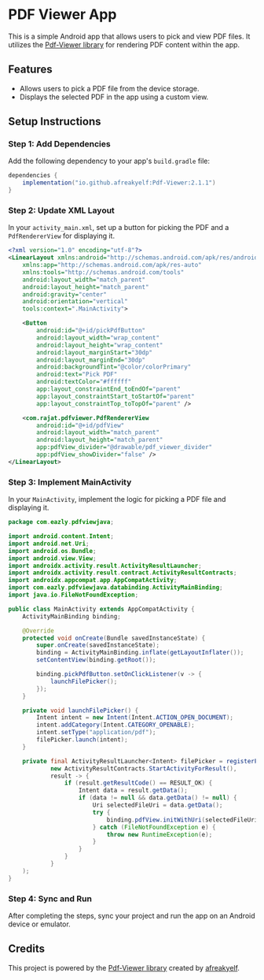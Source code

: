 # PDF Viewer App

This is a simple Android app that allows users to pick and view PDF files. It utilizes the [Pdf-Viewer library](https://github.com/afreakyelf/Pdf-Viewer/) for rendering PDF content within the app.

## Features

- Allows users to pick a PDF file from the device storage.
- Displays the selected PDF in the app using a custom view.

## Setup Instructions

### Step 1: Add Dependencies

Add the following dependency to your app's `build.gradle` file:

```gradle
dependencies {
    implementation("io.github.afreakyelf:Pdf-Viewer:2.1.1")
}
```

### Step 2: Update XML Layout

In your `activity_main.xml`, set up a button for picking the PDF and a `PdfRendererView` for displaying it.

```xml
<?xml version="1.0" encoding="utf-8"?>
<LinearLayout xmlns:android="http://schemas.android.com/apk/res/android"
    xmlns:app="http://schemas.android.com/apk/res-auto"
    xmlns:tools="http://schemas.android.com/tools"
    android:layout_width="match_parent"
    android:layout_height="match_parent"
    android:gravity="center"
    android:orientation="vertical"
    tools:context=".MainActivity">

    <Button
        android:id="@+id/pickPdfButton"
        android:layout_width="wrap_content"
        android:layout_height="wrap_content"
        android:layout_marginStart="30dp"
        android:layout_marginEnd="30dp"
        android:backgroundTint="@color/colorPrimary"
        android:text="Pick PDF"
        android:textColor="#ffffff"
        app:layout_constraintEnd_toEndOf="parent"
        app:layout_constraintStart_toStartOf="parent"
        app:layout_constraintTop_toTopOf="parent" />

    <com.rajat.pdfviewer.PdfRendererView
        android:id="@+id/pdfView"
        android:layout_width="match_parent"
        android:layout_height="match_parent"
        app:pdfView_divider="@drawable/pdf_viewer_divider"
        app:pdfView_showDivider="false" />
</LinearLayout>
```

### Step 3: Implement MainActivity

In your `MainActivity`, implement the logic for picking a PDF file and displaying it.

```java
package com.eazly.pdfviewjava;

import android.content.Intent;
import android.net.Uri;
import android.os.Bundle;
import android.view.View;
import androidx.activity.result.ActivityResultLauncher;
import androidx.activity.result.contract.ActivityResultContracts;
import androidx.appcompat.app.AppCompatActivity;
import com.eazly.pdfviewjava.databinding.ActivityMainBinding;
import java.io.FileNotFoundException;

public class MainActivity extends AppCompatActivity {
    ActivityMainBinding binding;

    @Override
    protected void onCreate(Bundle savedInstanceState) {
        super.onCreate(savedInstanceState);
        binding = ActivityMainBinding.inflate(getLayoutInflater());
        setContentView(binding.getRoot());

        binding.pickPdfButton.setOnClickListener(v -> {
            launchFilePicker();
        });
    }

    private void launchFilePicker() {
        Intent intent = new Intent(Intent.ACTION_OPEN_DOCUMENT);
        intent.addCategory(Intent.CATEGORY_OPENABLE);
        intent.setType("application/pdf");
        filePicker.launch(intent);
    }

    private final ActivityResultLauncher<Intent> filePicker = registerForActivityResult(
            new ActivityResultContracts.StartActivityForResult(),
            result -> {
                if (result.getResultCode() == RESULT_OK) {
                    Intent data = result.getData();
                    if (data != null && data.getData() != null) {
                        Uri selectedFileUri = data.getData();
                        try {
                            binding.pdfView.initWithUri(selectedFileUri);
                        } catch (FileNotFoundException e) {
                            throw new RuntimeException(e);
                        }
                    }
                }
            }
    );
}
```

### Step 4: Sync and Run

After completing the steps, sync your project and run the app on an Android device or emulator.

## Credits

This project is powered by the [Pdf-Viewer library](https://github.com/afreakyelf/Pdf-Viewer) created by [afreakyelf](https://github.com/afreakyelf).
